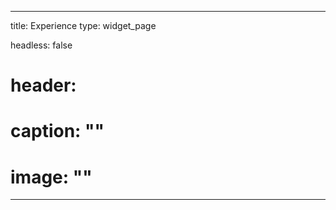 
---
title: Experience
type: widget_page

headless: false
# header:
#  caption: ""
#  image: ""
---
